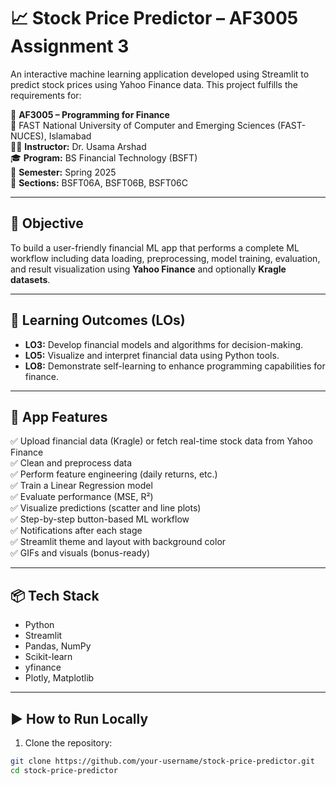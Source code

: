 # 📈 Stock Price Predictor – AF3005 Assignment 3

An interactive machine learning application developed using Streamlit to predict stock prices using Yahoo Finance data. This project fulfills the requirements for:

📘 **AF3005 – Programming for Finance**  
📍 FAST National University of Computer and Emerging Sciences (FAST-NUCES), Islamabad  
👨‍🏫 **Instructor:** Dr. Usama Arshad  
🎓 **Program:** BS Financial Technology (BSFT)  
📅 **Semester:** Spring 2025  
📌 **Sections:** BSFT06A, BSFT06B, BSFT06C

---

## 🎯 Objective

To build a user-friendly financial ML app that performs a complete ML workflow including data loading, preprocessing, model training, evaluation, and result visualization using **Yahoo Finance** and optionally **Kragle datasets**.

---

## 🧠 Learning Outcomes (LOs)

- **LO3:** Develop financial models and algorithms for decision-making.
- **LO5:** Visualize and interpret financial data using Python tools.
- **LO8:** Demonstrate self-learning to enhance programming capabilities for finance.

---

## 🚀 App Features

✅ Upload financial data (Kragle) or fetch real-time stock data from Yahoo Finance  
✅ Clean and preprocess data  
✅ Perform feature engineering (daily returns, etc.)  
✅ Train a Linear Regression model  
✅ Evaluate performance (MSE, R²)  
✅ Visualize predictions (scatter and line plots)  
✅ Step-by-step button-based ML workflow  
✅ Notifications after each stage  
✅ Streamlit theme and layout with background color  
✅ GIFs and visuals (bonus-ready)

---

## 📦 Tech Stack

- Python
- Streamlit
- Pandas, NumPy
- Scikit-learn
- yfinance
- Plotly, Matplotlib

---

## ▶️ How to Run Locally

1. Clone the repository:

```bash
git clone https://github.com/your-username/stock-price-predictor.git
cd stock-price-predictor
